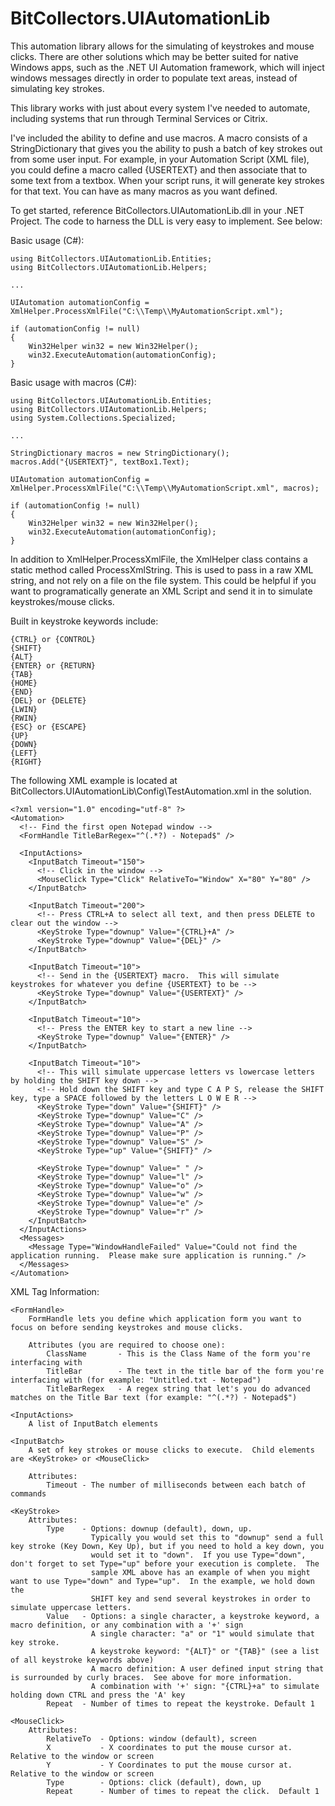 BitCollectors.UIAutomationLib
=============================

This automation library allows for the simulating of keystrokes and mouse clicks.  There are other solutions which may be better
suited for native Windows apps, such as the .NET UI Automation framework, which will inject windows messages directly in order 
to populate text areas, instead of simulating key strokes.

This library works with just about every system I've needed to automate, including systems that run through Terminal Services or
Citrix.

I've included the ability to define and use macros.  A macro consists of a StringDictionary that gives you the ability to push
a batch of key strokes out from some user input.  For example, in your Automation Script (XML file), you could define a macro
called {USERTEXT} and then associate that to some text from a textbox.  When your script runs, it will generate key strokes for
that text.  You can have as many macros as you want defined.

To get started, reference BitCollectors.UIAutomationLib.dll in your .NET Project.  The code to harness the DLL is very easy to
implement.  See below:

Basic usage (C#):

	using BitCollectors.UIAutomationLib.Entities;
	using BitCollectors.UIAutomationLib.Helpers;

	...

	UIAutomation automationConfig = XmlHelper.ProcessXmlFile("C:\\Temp\\MyAutomationScript.xml");

	if (automationConfig != null)
	{
		Win32Helper win32 = new Win32Helper();
		win32.ExecuteAutomation(automationConfig);
	}

Basic usage with macros (C#):

	using BitCollectors.UIAutomationLib.Entities;
	using BitCollectors.UIAutomationLib.Helpers;
	using System.Collections.Specialized;

	...

    StringDictionary macros = new StringDictionary();
    macros.Add("{USERTEXT}", textBox1.Text);

    UIAutomation automationConfig = XmlHelper.ProcessXmlFile("C:\\Temp\\MyAutomationScript.xml", macros);

    if (automationConfig != null)
    {
        Win32Helper win32 = new Win32Helper();
        win32.ExecuteAutomation(automationConfig);
    }

In addition to XmlHelper.ProcessXmlFile, the XmlHelper class contains a static method called ProcessXmlString.  This is used to 
pass in a raw XML string, and not rely on a file on the file system.  This could be helpful if you want to programatically 
generate an XML Script and send it in to simulate keystrokes/mouse clicks.


Built in keystroke keywords include:

	{CTRL} or {CONTROL}
	{SHIFT}
	{ALT}
	{ENTER} or {RETURN}
	{TAB}
	{HOME}
	{END}
	{DEL} or {DELETE}
	{LWIN}
	{RWIN}
	{ESC} or {ESCAPE}
	{UP}
	{DOWN}
	{LEFT}
	{RIGHT}


The following XML example is located at BitCollectors.UIAutomationLib\Config\TestAutomation.xml in the solution. 

	<?xml version="1.0" encoding="utf-8" ?>
	<Automation>
	  <!-- Find the first open Notepad window -->
	  <FormHandle TitleBarRegex="^(.*?) - Notepad$" />

	  <InputActions>
		<InputBatch Timeout="150">
		  <!-- Click in the window -->
		  <MouseClick Type="Click" RelativeTo="Window" X="80" Y="80" />
		</InputBatch>

		<InputBatch Timeout="200">
		  <!-- Press CTRL+A to select all text, and then press DELETE to clear out the window -->
		  <KeyStroke Type="downup" Value="{CTRL}+A" />
		  <KeyStroke Type="downup" Value="{DEL}" />
		</InputBatch>

		<InputBatch Timeout="10">
		  <!-- Send in the {USERTEXT} macro.  This will simulate keystrokes for whatever you define {USERTEXT} to be -->
		  <KeyStroke Type="downup" Value="{USERTEXT}" />
		</InputBatch>

		<InputBatch Timeout="10">
		  <!-- Press the ENTER key to start a new line -->
		  <KeyStroke Type="downup" Value="{ENTER}" />
		</InputBatch>

		<InputBatch Timeout="10">
		  <!-- This will simulate uppercase letters vs lowercase letters by holding the SHIFT key down -->
		  <!-- Hold down the SHIFT key and type C A P S, release the SHIFT key, type a SPACE followed by the letters L O W E R -->
		  <KeyStroke Type="down" Value="{SHIFT}" />
		  <KeyStroke Type="downup" Value="C" />
		  <KeyStroke Type="downup" Value="A" />
		  <KeyStroke Type="downup" Value="P" />
		  <KeyStroke Type="downup" Value="S" />
		  <KeyStroke Type="up" Value="{SHIFT}" />

		  <KeyStroke Type="downup" Value=" " />
		  <KeyStroke Type="downup" Value="l" />
		  <KeyStroke Type="downup" Value="o" />
		  <KeyStroke Type="downup" Value="w" />
		  <KeyStroke Type="downup" Value="e" />
		  <KeyStroke Type="downup" Value="r" />
		</InputBatch>
	  </InputActions>
	  <Messages>
		<Message Type="WindowHandleFailed" Value="Could not find the application running.  Please make sure application is running." />
	  </Messages>
	</Automation>


XML Tag Information:

	<FormHandle> 
		FormHandle lets you define which application form you want to focus on before sending keystrokes and mouse clicks.
		
		Attributes (you are required to choose one):
			ClassName		- This is the Class Name of the form you're interfacing with
			TitleBar		- The text in the title bar of the form you're interfacing with (for example: "Untitled.txt - Notepad")
			TitleBarRegex	- A regex string that let's you do advanced matches on the Title Bar text (for example: "^(.*?) - Notepad$")

	<InputActions>
		A list of InputBatch elements

	<InputBatch>
		A set of key strokes or mouse clicks to execute.  Child elements are <KeyStroke> or <MouseClick>

		Attributes:
			Timeout	- The number of milliseconds between each batch of commands

	<KeyStroke>
		Attributes:
			Type    - Options: downup (default), down, up. 
			          Typically you would set this to "downup" send a full key stroke (Key Down, Key Up), but if you need to hold a key down, you 
					  would set it to "down".  If you use Type="down", don't forget to set Type="up" before your execution is complete.  The 
					  sample XML above has an example of when you might want to use Type="down" and Type="up".  In the example, we hold down the
					  SHIFT key and send several keystrokes in order to simulate uppercase letters.
			Value	- Options: a single character, a keystroke keyword, a macro definition, or any combination with a '+' sign
					  A single character: "a" or "1" would simulate that key stroke.
					  A keystroke keyword: "{ALT}" or "{TAB}" (see a list of all keystroke keywords above)
					  A macro definition: A user defined input string that is surrounded by curly braces.  See above for more information.
					  A combination with '+' sign: "{CTRL}+a" to simulate holding down CTRL and press the 'A' key
			Repeat	- Number of times to repeat the keystroke. Default 1

	<MouseClick>
		Attributes:
			RelativeTo	- Options: window (default), screen
			X			- X coordinates to put the mouse cursor at.  Relative to the window or screen
			Y			- Y Coordinates to put the mouse cursor at.  Relative to the window or screen
			Type		- Options: click (default), down, up
			Repeat		- Number of times to repeat the click.  Default 1